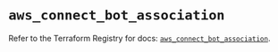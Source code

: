 # `aws_connect_bot_association`

Refer to the Terraform Registry for docs: [`aws_connect_bot_association`](https://registry.terraform.io/providers/hashicorp/aws/5.87.0/docs/resources/connect_bot_association).
